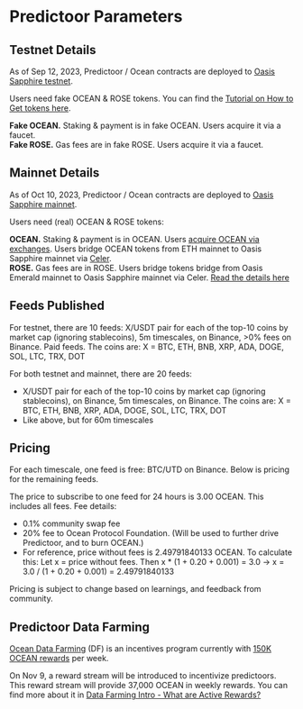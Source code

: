 # Predictoor Parameters

## Testnet Details
As of Sep 12, 2023, Predictoor / Ocean contracts are deployed to [Oasis Sapphire testnet](https://docs.oasis.io/dapp/sapphire/#testnet).

Users need fake OCEAN & ROSE tokens. You can find the [Tutorial on How to Get tokens here](https://github.com/oceanprotocol/pdr-backend/blob/main/READMEs/testnet-faucet.md).

**Fake OCEAN.** Staking & payment is in fake OCEAN. Users acquire it via a faucet.  
**Fake ROSE.** Gas fees are in fake ROSE. Users acquire it via a faucet.  

## Mainnet Details
As of Oct 10, 2023, Predictoor / Ocean contracts are deployed to [Oasis Sapphire mainnet](https://docs.oasis.io/dapp/sapphire/#mainnet).  

Users need (real) OCEAN & ROSE tokens:  

**OCEAN.** Staking & payment is in OCEAN. Users [acquire OCEAN via exchanges](https://oceanprotocol.com/about-us/ocean-token#get). Users bridge OCEAN tokens from ETH mainnet to Oasis Sapphire mainnet via [Celer](https://celer.network/).  
**ROSE.** Gas fees are in ROSE. Users bridge tokens bridge from Oasis Emerald mainnet to Oasis Sapphire mainnet via Celer. [Read the details here](https://oasisprotocol.org/blog/celer-messaging-bridge-integration)

## Feeds Published
For testnet, there are 10 feeds: X/USDT pair for each of the top-10 coins by market cap (ignoring stablecoins), 5m timescales, on Binance, >0% fees on Binance. Paid feeds. The coins are: X = BTC, ETH, BNB, XRP, ADA, DOGE, SOL, LTC, TRX, DOT

For both testnet and mainnet, there are 20 feeds:
- X/USDT pair for each of the top-10 coins by market cap (ignoring stablecoins), on Binance, 5m timescales, on Binance. The coins are: X = BTC, ETH, BNB, XRP, ADA, DOGE, SOL, LTC, TRX, DOT
- Like above, but for 60m timescales

## Pricing
For each timescale, one feed is free: BTC/UTD on Binance.  Below is pricing for the remaining feeds.  

The price to subscribe to one feed for 24 hours is 3.00 OCEAN. This includes all fees. Fee details:
- 0.1% community swap fee  
- 20% fee to Ocean Protocol Foundation. (Will be used to further drive Predictoor, and to burn OCEAN.)  
- For reference, price without fees is 2.49791840133 OCEAN. To calculate this: Let x = price without fees. Then x * (1 + 0.20 + 0.001) = 3.0 → x = 3.0 / (1 + 0.20 + 0.001) = 2.49791840133  

Pricing is subject to change based on learnings, and feedback from community.  

## Predictoor Data Farming
[Ocean Data Farming](https://df.oceandao.org/rewards) (DF) is an incentives program currently with [150K OCEAN rewards](../rewards/df-intro.md#reward-schedule) per week.

On Nov 9, a reward stream will be introduced to incentivize predictoors. This reward stream will provide 37,000 OCEAN in weekly rewards. You can find more about it in [Data Farming Intro - What are Active Rewards?](../rewards/df-intro.md#what-are-active-rewards)